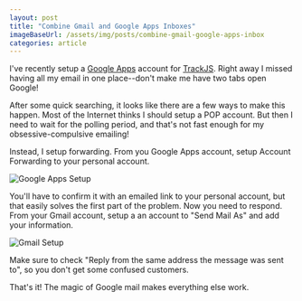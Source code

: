 ```yaml
---
layout: post
title: "Combine Gmail and Google Apps Inboxes"
imageBaseUrl: /assets/img/posts/combine-gmail-google-apps-inbox
categories: article
---
```


I've recently setup a [Google Apps][google-apps] account for [TrackJS][trackjs]. Right away I missed having all my email in one place--don't make me have two tabs open Google!

After some quick searching, it looks like there are a few ways to make this happen. Most of the Internet thinks I should setup a POP account. But then I need to wait for the polling period, and that's not fast enough for my obsessive-compulsive emailing!

Instead, I setup forwarding. From you Google Apps account, setup Account Forwarding to your personal account.

![Google Apps Setup]({{page.imageBaseUrl}}/combine-gmail-google-apps-inbox-1.png)

You'll have to confirm it with an emailed link to your personal account, but that easily solves the first part of the problem. Now you need to respond. From your Gmail account, setup a an account to "Send Mail As" and add your information.

![Gmail Setup]({{page.imageBaseUrl}}/combine-gmail-google-apps-inbox-2.png)

Make sure to check "Reply from the same address the message was sent to", so you don't get some confused customers.

That's it! The magic of Google mail makes everything else work.


[google-apps]: https://www.google.com/work/apps/business/
[trackjs]:     http://trackjs.com
